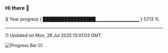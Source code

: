 ### Hi there 👋

⏳ Year progress { █████████████████▁▁▁▁▁▁▁▁▁▁▁▁▁ } 57.13 %

---

⏰ Updated on Mon, 28 Jul 2025 13:01:03 GMT

![Progress Bar CI](https://github.com/DhruviPatel157/GitHub-Actions-Demo/workflows/Progress%20Bar%20CI/badge.svg)
